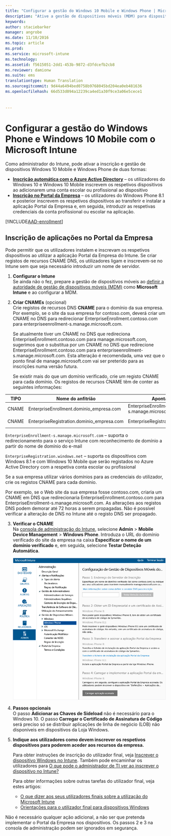 ```yaml
---
title: "Configurar a gestão do Windows 10 Mobile e Windows Phone | Microsoft Intune"
description: "Ative a gestão de dispositivos móveis (MDM) para dispositivos Windows 10 Mobile ou Windows Phone com o Microsoft Intune."
keywords: 
author: staciebarker
manager: angrobe
ms.date: 11/10/2016
ms.topic: article
ms.prod: 
ms.service: microsoft-intune
ms.technology: 
ms.assetid: f5615051-2dd1-453b-9872-d3fdcefb2cb8
ms.reviewer: damionw
ms.suite: ems
translationtype: Human Translation
ms.sourcegitcommit: 9d44a6494bed0758b9768045bd204ea0eb481636
ms.openlocfilehash: 66d533d094a12239ca4ed1a30f9ce3a06e5cece1


---
```



# <a name="set-up-windows-phone-and-windows-10-mobile-management-with-microsoft-intune"></a>Configurar a gestão do Windows Phone e Windows 10 Mobile com o Microsoft Intune

Como administrador do Intune, pode ativar a inscrição e gestão de dispositivos Windows 10 Mobile e Windows Phone de duas formas:

- **[Inscrição automática com o Azure Active Directory](#azure-active-directory-enrollment)** – os utilizadores do Windows 10 e Windows 10 Mobile inscrevem os respetivos dispositivos ao adicionarem uma conta escolar ou profissional ao dispositivo
- **[Inscrição no Portal da Empresa](#company-portal-app-enrollment)** – os utilizadores do Windows Phone 8.1 e posterior inscrevem os respetivos dispositivos ao transferir e instalar a aplicação Portal da Empresa e, em seguida, introduzir as respetivas credenciais da conta profissional ou escolar na aplicação.


[!INCLUDE[AAD-enrollment](../includes/win10-automatic-enrollment-aad.md)]

## <a name="company-portal-app-enrollment"></a>Inscrição de aplicações no Portal da Empresa
Pode permitir que os utilizadores instalem e inscrevam os respetivos dispositivos ao utilizar a aplicação Portal da Empresa do Intune. Se criar registos de recursos CNAME DNS, os utilizadores ligam e inscrevem-se no Intune sem que seja necessário introduzir um nome de servidor.

1.  **Configurar o Intune**<br>Se ainda não o fez, prepare a gestão de dispositivos móveis ao [definir a autoridade de gestão de dispositivos móveis (MDM)](prerequisites-for-enrollment.md#set-mobile-device-management-authority) como **Microsoft Intune** e ao configurar a MDM.

2.  **Criar CNAMEs** (opcional)<br>Crie registos de recursos DNS **CNAME** para o domínio da sua empresa. Por exemplo, se o site da sua empresa for contoso.com, deverá criar um CNAME no DNS para redirecionar EnterpriseEnrollment.contoso.com para enterpriseenrollment-s.manage.microsoft.com. 

    Se atualmente tiver um CNAME no DNS que redireciona EnterpriseEnrollment.contoso.com para manage.microsoft.com, sugerimos que o substitua por um CNAME no DNS que redirecione EnterpriseEnrollment.contoso.com para enterpriseenrollment-s.manage.microsoft.com. Esta alteração é recomendada, uma vez que o ponto final de manage.microsoft.com vai ser preterido para as inscrições numa versão futura.

    Se existir mais do que um domínio verificado, crie um registo CNAME para cada domínio. Os registos de recursos CNAME têm de conter as seguintes informações:

  |TIPO|Nome do anfitrião|Aponta para|TTL|
  |--------|-------------|-------------|-------|
  |CNAME|EnterpriseEnrollment.dominio_empresa.com|EnterpriseEnrollment-s.manage.microsoft.com |1 Hora|
  |CNAME|EnterpriseRegistration.dominio_empresa.com|EnterpriseRegistration.windows.net|1 Hora|

  `EnterpriseEnrollment-s.manage.microsoft.com` – suporta o redirecionamento para o serviço Intune com reconhecimento de domínio a partir do nome de domínio do e-mail

  `EnterpriseRegistration.windows.net` – suporta os dispositivos com Windows 8.1 e com Windows 10 Mobile que serão registados no Azure Active Directory com a respetiva conta escolar ou profissional

  Se a sua empresa utilizar vários domínios para as credenciais do utilizador, crie os registos CNAME para cada domínio.

  Por exemplo, se o Web site da sua empresa fosse contoso.com, criaria um CNAME em DNS que redirecionaria EnterpriseEnrollment.contoso.com para EnterpriseEnrollment-s.manage.microsoft.com. As alterações aos registos DNS podem demorar até 72 horas a serem propagadas. Não é possível verificar a alteração de DNS no Intune até o registo DNS ser propagado.

3.  **Verificar o CNAME**<br>Na [consola de administração do Intune](http://manage.microsoft.com), selecione **Admin** &gt; **Mobile Device Management** &gt; **Windows Phone**. Introduza o URL do domínio verificado do site da empresa na caixa **Especificar o nome de um domínio verificado** e, em seguida, selecione **Testar Deteção Automática**.

    ![Caixa de diálogo Configurar a gestão de dispositivos móveis do Windows](../media/windows-phone-enrollment.png)

4.  **Passos opcionais**<br>O passo **Adicionar as Chaves de Sideload** não é necessário para o Windows 10. O passo **Carregar o Certificado de Assinatura de Código** será preciso só se distribuir aplicações de linha de negócio (LOB) não disponíveis em dispositivos da Loja Windows.

5.  **Indique aos utilizadores como devem inscrever os respetivos dispositivos para poderem aceder aos recursos da empresa.**

    Para obter instruções de inscrição do utilizador final, veja [Inscrever o dispositivo Windows no Intune](../enduser/enroll-your-device-in-intune-windows.md). Também pode encaminhar os utilizadores para [O que pode o administrador de TI ver ao inscrever o dispositivo no Intune?](../enduser/what-can-your-it-administrator-see-when-you-enroll-your-device-in-intune-windows)

    Para obter informações sobre outras tarefas do utilizador final, veja estes artigos:
    - [O que dizer aos seus utilizadores finais sobre a utilização do Microsoft Intune](what-to-tell-your-end-users-about-using-microsoft-intune.md)
    - [Orientações para o utilizador final para dispositivos Windows](../enduser/using-your-windows-device-with-intune.md)

Não é necessário qualquer ação adicional, a não ser que pretenda implementar o Portal da Empresa nos dispositivos.  Os passos 2 e 3 na consola de administração podem ser ignorados em segurança.



<!--HONumber=Nov16_HO2-->


